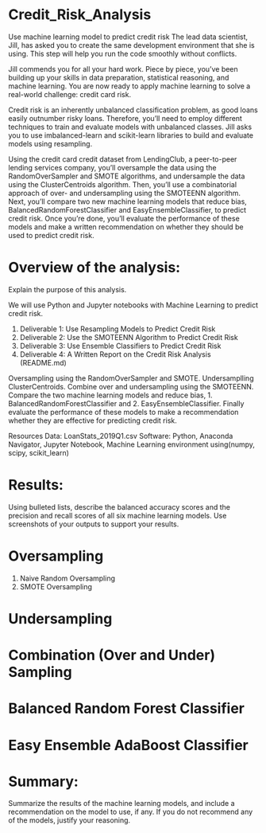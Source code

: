 # Credit_Risk_Analysis
Use machine learning model to predict credit risk
The lead data scientist, Jill, has asked you to create the same development environment that she is using. This step will help you run the code smoothly without conflicts.

Jill commends you for all your hard work. Piece by piece, you’ve been building up your skills in data preparation, statistical reasoning, and machine learning. You are now ready to apply machine learning to solve a real-world challenge: credit card risk.

Credit risk is an inherently unbalanced classification problem, as good loans easily outnumber risky loans. Therefore, you’ll need to employ different techniques to train and evaluate models with unbalanced classes. Jill asks you to use imbalanced-learn and scikit-learn libraries to build and evaluate models using resampling.

Using the credit card credit dataset from LendingClub, a peer-to-peer lending services company, you’ll oversample the data using the RandomOverSampler and SMOTE algorithms, and undersample the data using the ClusterCentroids algorithm. Then, you’ll use a combinatorial approach of over- and undersampling using the SMOTEENN algorithm. Next, you’ll compare two new machine learning models that reduce bias, BalancedRandomForestClassifier and EasyEnsembleClassifier, to predict credit risk. Once you’re done, you’ll evaluate the performance of these models and make a written recommendation on whether they should be used to predict credit risk.

# Overview of the analysis: 
Explain the purpose of this analysis.

We will use Python and Jupyter notebooks with Machine Learning to predict credit risk.

1. Deliverable 1: Use Resampling Models to Predict Credit Risk
2. Deliverable 2: Use the SMOTEENN Algorithm to Predict Credit Risk
3. Deliverable 3: Use Ensemble Classifiers to Predict Credit Risk
4. Deliverable 4: A Written Report on the Credit Risk Analysis (README.md)

Oversampling using the RandomOverSampler and SMOTE.
Undersamplling ClusterCentroids.
Combine over and undersampling using the SMOTEENN.
Compare the two machine learning models and reduce bias, 
    1. BalancedRandomForestClassifier and 
    2. EasyEnsembleClassifier.
Finally evaluate the performance of these models to make a recommendation whether they are effective for predicting credit risk.

Resources
Data: LoanStats_2019Q1.csv
Software: Python, Anaconda Navigator, Jupyter Notebook, Machine Learning environment using(numpy, scipy, scikit_learn)

# Results: 
Using bulleted lists, describe the balanced accuracy scores and the precision and recall scores of all six machine learning models. Use screenshots of your outputs to support your results.

# Oversampling
1. Naive Random Oversampling
2. SMOTE Oversampling
# Undersampling
# Combination (Over and Under) Sampling
# Balanced Random Forest Classifier
# Easy Ensemble AdaBoost Classifier




# Summary: 
Summarize the results of the machine learning models, and include a recommendation on the model to use, if any. If you do not recommend any of the models, justify your reasoning.